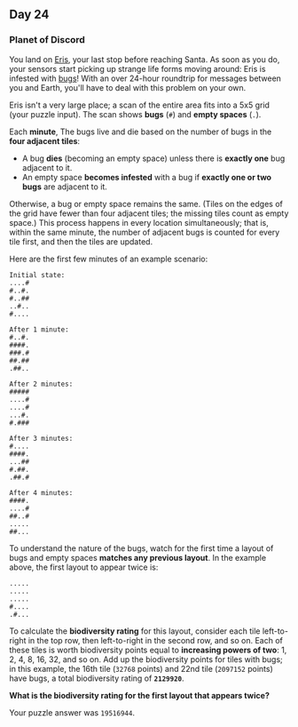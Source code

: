 ## Day 24

### Planet of Discord

You land on [Eris](https://en.wikipedia.org/wiki/Eris_(dwarf_planet)), your last stop before 
reaching Santa. As soon as you do, your sensors start picking up strange life forms moving 
around: Eris is infested with [bugs](https://www.nationalgeographic.org/thisday/sep9/worlds-first-computer-bug/)! 
With an over 24-hour roundtrip for messages between you and Earth, you'll have to deal with this 
problem on your own.

Eris isn't a very large place; a scan of the entire area fits into a 5x5 grid (your puzzle input). The 
scan shows **bugs** (`#`) and **empty spaces** (`.`).

Each **minute**, The bugs live and die based on the number of bugs in the **four adjacent tiles**:

- A bug **dies** (becoming an empty space) unless there is **exactly one** bug adjacent to it.
- An empty space **becomes infested** with a bug if **exactly one or two bugs** are adjacent to it.

Otherwise, a bug or empty space remains the same. (Tiles on the edges of the grid have fewer 
than four adjacent tiles; the missing tiles count as empty space.) This process happens in every 
location simultaneously; that is, within the same minute, the number of adjacent bugs is counted 
for every tile first, and then the tiles are updated.

Here are the first few minutes of an example scenario:

```
Initial state:
....#
#..#.
#..##
..#..
#....

After 1 minute:
#..#.
####.
###.#
##.##
.##..

After 2 minutes:
#####
....#
....#
...#.
#.###

After 3 minutes:
#....
####.
...##
#.##.
.##.#

After 4 minutes:
####.
....#
##..#
.....
##...
```

To understand the nature of the bugs, watch for the first time a layout of bugs and empty 
spaces **matches any previous layout**. In the example above, the first layout to appear twice is:

```
.....
.....
.....
#....
.#...
```

To calculate the **biodiversity rating** for this layout, consider each tile left-to-right in the 
top row, then left-to-right in the second row, and so on. Each of these tiles is worth biodiversity 
points equal to **increasing powers of two**: 1, 2, 4, 8, 16, 32, and so on. Add up the biodiversity 
points for tiles with bugs; in this example, the 16th tile (`32768` points) and 22nd tile (`2097152` 
points) have bugs, a total biodiversity rating of **`2129920`**.

**What is the biodiversity rating for the first layout that appears twice?**

Your puzzle answer was `19516944`.
